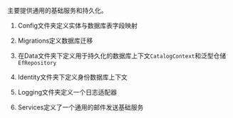 ﻿主要提供通用的基础服务和持久化。

1. Config文件夹定义实体与数据库表字段映射

2. Migrations定义数据库迁移

3. 在Data文件夹下定义用于持久化的数据库上下文`CatalogContext`和泛型仓储`EfRepository`

4. Identity文件夹下定义身份数据库上下文

5. Logging文件夹定义一个日志适配器

6. Services定义了一个通用的邮件发送基础服务

   

